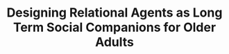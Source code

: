 ---
name: "Designing Relational Agents As Long Term"
title: "Designing Relational Agents as Long Term Social Companions for Older Adults"
project: null
event: "Intelligent Virtual Agents conference (IVA)"
authors:
- name: "Vardoulakis, L."
- name: "Ring, L."
- name: "Barry, B."
- name: "Sidner, C."
- name: "Bickmore, T."
year: 2012
resources:
- name: "IVA12 woz"
  src: "IVA12.woz.pdf"
external_url: null
draft: false 
headless: true
---